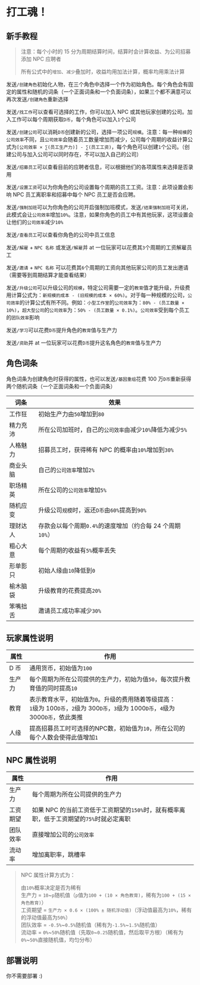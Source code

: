# 打工魂！

## 新手教程

> 注意：每个小时的 15 分为周期结算时间，结算时会计算收益、为公司招募添加 NPC 应聘者
>
> 所有公式中的`增加`、`减少`叠加时，收益均用加法计算，概率均用乘法计算

发送`/创建角色`初始化人物，在三个角色中选择一个作为初始角色。每个角色会有固定的属性和随机的词条（一个正面词条和一个负面词条），如果三个都不满意可以再次发送`/创建角色`重新选择

发送`/找工作`可以查看可选择的工作，你可以加入 NPC 或其他玩家创建的公司。加入工作可以每个周期获取`D币`，每个角色可以加入`1`个公司

发送`/创建公司`可以消耗`D币`创建新的公司，选择一项公司`规模`。注意：每一种`规模`的`公司效率`不同，且`公司效率`会随着员工数量增加而减少，公司每个周期的收益计算公式为`[公司效率 × ∑(员工生产力)] - ∑(员工工资)`，每个角色可以创建`1`个公司。（创建公司与加入公司可以同时存在，不可以加入自己的公司）

发送`/招募员工`可以查看目前的应聘者信息，可以根据他们的各项属性来选择是否录用

发送`/设置工资`可以为你角色的公司设置每个周期的员工工资。注意：此项设置会影响 NPC 员工离职率和招募中每个 NPC 员工是否会应聘。

发送`/强制加班`可以为你角色的公司开启强制加班模式，发送`/结束强制加班`可关闭，此模式会让`公司效率`增加`10%`。注意，如果你角色的员工中有其他玩家，这项设置会让他们的`公司效率`减少`10%`

发送`/查看员工`可以查看你角色的公司中员工信息

发送`/解雇` + `NPC 名称` 或发送`/解雇`并 at 一位玩家可以花费其`3`个周期的工资解雇员工

发送`/邀请` + `NPC 名称` 可以花费其`6`个周期的工资向其他玩家公司的员工发出邀请（需要等到周期结算才能查看结果）

发送`/升级公司`可以升级公司的`规模`，特定公司需要一定的`教育`值才能升级，升级费用计算公式为：`新规模的成本 - (旧规模的成本 × 60%)`。对于每一种规模的公司，`公司效率`的计算公式有所不同。例如：`小型工作室`的`公司效率`为：`80% - (员工数量 × 10%)`，`超大型公司`的`公司效率`为：`50% - (员工数量 × 0.1%)`。`公司效率`受到每个员工的`团队效率`影响

发送`/学习`可以花费`D币`提升角色的`教育`值与生产力

发送`/资助`并 at 一位玩家可以花费`D币`提升这名角色的`教育`值与生产力

## 角色词条

角色词条为创建角色时获得的属性，也可以发送`/基因重组`花费 100 万`D币`重新获得两个随机词条（一个正面词条和一个负面词条）

| 词条     | 效果                                                       |
| -------- | ---------------------------------------------------------- |
| 工作狂   | 初始生产力由`50`增加到`80`                                 |
| 精力充沛 | 所在公司加班时，自己的`公司效率`由减少`10%`降低为减少`5%`  |
| 人格魅力 | 招募员工时，获得稀有 NPC 的概率由`10%`增加到`30%`          |
| 商业头脑 | 自己的`公司效率`增加`2%`                                   |
| 职场精英 | 所在公司的`公司效率`增加`5%`                               |
| 随机应变 | 升级公司`规模`时，返还`D币`由`60%`提高到`90%`              |
| 理财达人 | 存款会以每个周期`0.4%`的速度增加（约合每 24 个周期`10%`）  |
| 粗心大意 | 每个周期的收益有`5%`概率丢失                               |
| 形单影只 | 初始人缘由`10`降低到`0`                                    |
| 榆木脑袋 | 升级教育的花费提高`20%`                                    |
| 笨嘴拙舌 | 邀请员工成功率减少`30%`                                    |

## 玩家属性说明

| 属性   | 作用                                                                           |
| ------ | ------------------------------------------------------------------------------ |
| D 币   | 通用货币，初始值为`100`                                                        |
| 生产力 | 每个周期为所在公司提供的生产力，初始为值`50`，每次提升教育值的同时提高`10`     |
| 教育   | 表示教育水平，初始值为`0`。升级的费用随着等级提高：<br>`1`级为 100`D币`，`2`级为 300`D币`，`3`级为 1000`D币`，`4`级为 3000`D币`，依此类推 |
| 人缘   | 提高招募员工时可选择的NPC数，初始值为`10`，所在公司的每个人数会使得此值增加`1` |

## NPC 属性说明

| 属性     | 作用                                                                                     |
| -------- | ---------------------------------------------------------------------------------------- |
| 生产力   | 每个周期为所在公司提供的生产力                                                           |
| 工资期望 | 如果 NPC 的当前工资低于工资期望的`150%`时，就有概率离职，低于工资期望的`75%`时就必定离职 |
| 团队效率 | 直接增加公司的`公司效率`                                                                 |
| 流动率   | 增加离职率，跳槽率                                                                       |

> NPC 属性计算方式为：
>
> 由`10%`概率决定是否为稀有  
> 生产力 = `10`\~`p`随机值（`p`值为`100 + (10 × 角色教育)`，稀有为`100 + (15 × 角色教育)`）  
> 工资期望 = `生产力 × 0.6 × (100% ± 随机浮动值)`（浮动值最高为`10%`，稀有的浮动值最高为`50%`）  
> 团队效率 = `-0.5%`\~`0.5%`随机值（稀有为`-1.5%`\~`1.5%`随机值）  
> 流动率 = `0%`\~`50%`随机值（先取`0`\~`0.25`随机值，然后取平方根）（稀有为`0%`\~`50%`直接随机值，均匀分布）

## 部署说明

你不需要部署 :)
